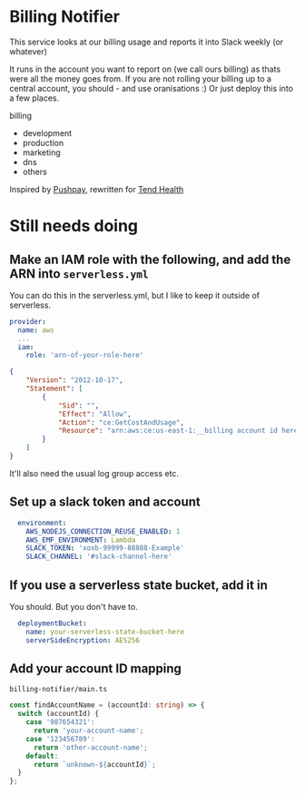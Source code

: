 # Billing Notifier

This service looks at our billing usage and reports it into Slack weekly (or whatever)

It runs in the account you want to report on (we call ours billing) as thats were all the money goes from. If you are not rolling your billing up to a central account, you should - and use
oranisations :) Or just deploy this into a few places.

billing
  - development
  - production
  - marketing
  - dns
  - others


Inspired by [Pushpay](https://github.com/pushpay), rewritten for [Tend Health](https://github.com/tendnz)

# Still needs doing

## Make an IAM role with the following, and add the ARN into `serverless.yml`

You can do this in the serverless.yml, but I like to keep it outside of serverless.

```yml
provider:
  name: aws
  ...
  iam:
    role: 'arn-of-your-role-here'
```

```json
{
    "Version": "2012-10-17",
    "Statement": [
        {
            "Sid": "",
            "Effect": "Allow",
            "Action": "ce:GetCostAndUsage",
            "Resource": "arn:aws:ce:us-east-1:__billing account id here__:*"
        }
    ]
}
```

It'll also need the usual log group access etc.

## Set up a slack token and account

```yml
  environment:
    AWS_NODEJS_CONNECTION_REUSE_ENABLED: 1
    AWS_EMF_ENVIRONMENT: Lambda
    SLACK_TOKEN: 'xoxb-99999-88888-Example'
    SLACK_CHANNEL: '#slack-channel-here'
```

## If you use a serverless state bucket, add it in

You should. But you don't have to.

```yml
  deploymentBucket:
    name: your-serverless-state-bucket-here
    serverSideEncryption: AES256
```

## Add your account ID mapping

`billing-notifier/main.ts`

```typescript
const findAccountName = (accountId: string) => {
  switch (accountId) {
    case '987654321':
      return 'your-account-name';
    case '123456789':
      return 'other-account-name';
    default:
      return `unknown-${accountId}`;
  }
};
```